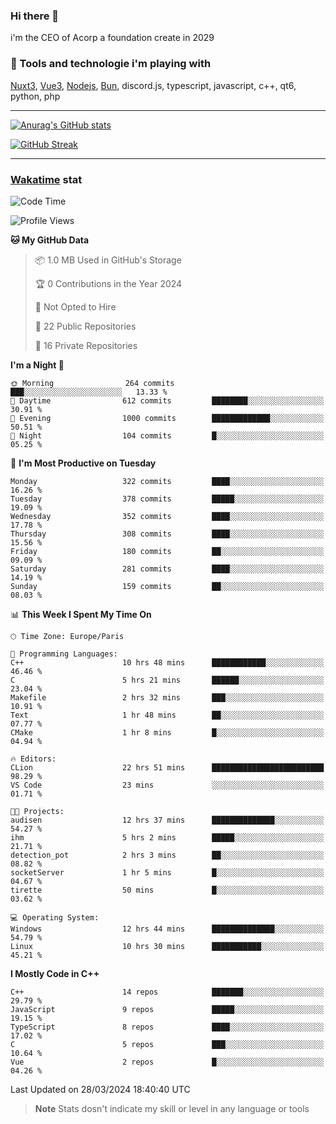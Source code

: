 ### Hi there 👋

i'm the CEO of Acorp a foundation create in 2029  

### 🧰 Tools and technologie i'm playing with

[Nuxt3](https://nuxt.com), [Vue3](https://vuejs.org/), [Nodejs](https://nodejs.org), [Bun](https://bun.sh/), discord.js, typescript, javascript, c++, qt6, python, php

---

[![Anurag's GitHub stats](https://github-readme-stats.vercel.app/api?username=ackimixs&show_icons=true&theme=github_dark&count_private=true)](https://www.ackimixs.xyz)

[![GitHub Streak](https://github-readme-streak-stats.herokuapp.com?user=Ackimixs&theme=github-dark-blue&date_format=j%20M%5B%20Y%5D&mode=weekly)](https://git.io/streak-stats)

---
 
 ### [Wakatime](https://wakatime.com/) stat

<!--START_SECTION:waka-->
![Code Time](http://img.shields.io/badge/Code%20Time-988%20hrs%2038%20mins-blue)

![Profile Views](http://img.shields.io/badge/Profile%20Views-0-blue)

**🐱 My GitHub Data** 

> 📦 1.0 MB Used in GitHub's Storage 
 > 
> 🏆 0 Contributions in the Year 2024
 > 
> 🚫 Not Opted to Hire
 > 
> 📜 22 Public Repositories 
 > 
> 🔑 16 Private Repositories 
 > 
**I'm a Night 🦉** 

```text
🌞 Morning                264 commits         ███░░░░░░░░░░░░░░░░░░░░░░   13.33 % 
🌆 Daytime                612 commits         ████████░░░░░░░░░░░░░░░░░   30.91 % 
🌃 Evening                1000 commits        █████████████░░░░░░░░░░░░   50.51 % 
🌙 Night                  104 commits         █░░░░░░░░░░░░░░░░░░░░░░░░   05.25 % 
```
📅 **I'm Most Productive on Tuesday** 

```text
Monday                   322 commits         ████░░░░░░░░░░░░░░░░░░░░░   16.26 % 
Tuesday                  378 commits         █████░░░░░░░░░░░░░░░░░░░░   19.09 % 
Wednesday                352 commits         ████░░░░░░░░░░░░░░░░░░░░░   17.78 % 
Thursday                 308 commits         ████░░░░░░░░░░░░░░░░░░░░░   15.56 % 
Friday                   180 commits         ██░░░░░░░░░░░░░░░░░░░░░░░   09.09 % 
Saturday                 281 commits         ████░░░░░░░░░░░░░░░░░░░░░   14.19 % 
Sunday                   159 commits         ██░░░░░░░░░░░░░░░░░░░░░░░   08.03 % 
```


📊 **This Week I Spent My Time On** 

```text
🕑︎ Time Zone: Europe/Paris

💬 Programming Languages: 
C++                      10 hrs 48 mins      ████████████░░░░░░░░░░░░░   46.46 % 
C                        5 hrs 21 mins       ██████░░░░░░░░░░░░░░░░░░░   23.04 % 
Makefile                 2 hrs 32 mins       ███░░░░░░░░░░░░░░░░░░░░░░   10.91 % 
Text                     1 hr 48 mins        ██░░░░░░░░░░░░░░░░░░░░░░░   07.77 % 
CMake                    1 hr 8 mins         █░░░░░░░░░░░░░░░░░░░░░░░░   04.94 % 

🔥 Editors: 
CLion                    22 hrs 51 mins      █████████████████████████   98.29 % 
VS Code                  23 mins             ░░░░░░░░░░░░░░░░░░░░░░░░░   01.71 % 

🐱‍💻 Projects: 
audisen                  12 hrs 37 mins      ██████████████░░░░░░░░░░░   54.27 % 
ihm                      5 hrs 2 mins        █████░░░░░░░░░░░░░░░░░░░░   21.71 % 
detection_pot            2 hrs 3 mins        ██░░░░░░░░░░░░░░░░░░░░░░░   08.82 % 
socketServer             1 hr 5 mins         █░░░░░░░░░░░░░░░░░░░░░░░░   04.67 % 
tirette                  50 mins             █░░░░░░░░░░░░░░░░░░░░░░░░   03.62 % 

💻 Operating System: 
Windows                  12 hrs 44 mins      ██████████████░░░░░░░░░░░   54.79 % 
Linux                    10 hrs 30 mins      ███████████░░░░░░░░░░░░░░   45.21 % 
```

**I Mostly Code in C++** 

```text
C++                      14 repos            ███████░░░░░░░░░░░░░░░░░░   29.79 % 
JavaScript               9 repos             █████░░░░░░░░░░░░░░░░░░░░   19.15 % 
TypeScript               8 repos             ████░░░░░░░░░░░░░░░░░░░░░   17.02 % 
C                        5 repos             ███░░░░░░░░░░░░░░░░░░░░░░   10.64 % 
Vue                      2 repos             █░░░░░░░░░░░░░░░░░░░░░░░░   04.26 % 
```




 Last Updated on 28/03/2024 18:40:40 UTC
<!--END_SECTION:waka-->

> **Note**
> Stats dosn't indicate my skill or level in any language or tools
